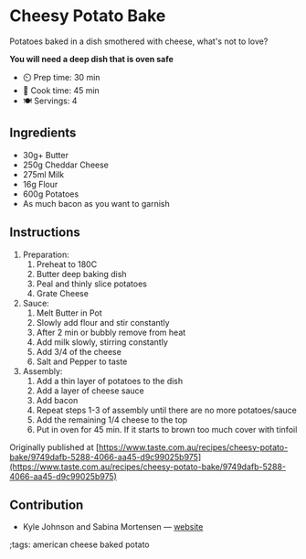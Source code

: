 # Cheesy Potato Bake

Potatoes baked in a dish smothered with cheese, what's not to love?

**You will need a deep dish that is oven safe**

- ⏲️ Prep time: 30 min
- 🍳 Cook time: 45 min
- 🍽️ Servings: 4

## Ingredients

- 30g+ Butter
- 250g Cheddar Cheese
- 275ml Milk
- 16g Flour
- 600g Potatoes
- As much bacon as you want to garnish

## Instructions

1. Preparation:
    1. Preheat to 180C
    2. Butter deep baking dish
    3. Peal and thinly slice potatoes
    4. Grate Cheese
2. Sauce:
    1. Melt Butter in Pot
    2. Slowly add flour and stir constantly
    3. After 2 min or bubbly remove from heat
    4. Add milk slowly, stirring constantly
    5. Add 3/4 of the cheese
    6. Salt and Pepper to taste
3. Assembly:
    1. Add a thin layer of potatoes to the dish
    2. Add a layer of cheese sauce
    3. Add bacon
    4. Repeat steps 1-3 of assembly until there are no more potatoes/sauce
    5. Add the remaining 1/4 cheese to the top
    6. Put in oven for 45 min. If it starts to brown too much cover with tinfoil


Originally published at [https://www.taste.com.au/recipes/cheesy-potato-bake/9749dafb-5288-4066-aa45-d9c99025b975](https://www.taste.com.au/recipes/cheesy-potato-bake/9749dafb-5288-4066-aa45-d9c99025b975)

## Contribution

- Kyle Johnson and Sabina Mortensen — [website](https://www.kylecjohnson.site/)

;tags: american cheese baked potato
